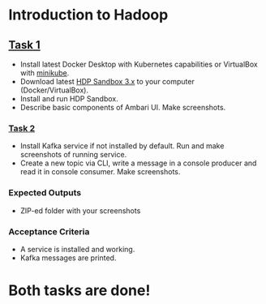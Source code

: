 # Introduction to Hadoop

## [Task 1](./task-1)
- Install latest Docker Desktop with Kubernetes capabilities or VirtualBox with [minikube](https://kubernetes.io/docs/tasks/tools/install-minikube/).
- Download latest [HDP Sandbox 3.x](https://www.cloudera.com/downloads/hortonworks-sandbox.html) to your computer (Docker/VirtualBox).
- Install and run HDP Sandbox.
- Describe basic components of Ambari UI. Make screenshots.

### [Task 2](./task-2)
- Install Kafka service if not installed by default. Run and make screenshots of running service.
- Create a new topic via CLI, write a message in a console producer and read it in console consumer. Make screenshots.

### Expected Outputs
- ZIP-ed folder with your screenshots

### Acceptance Criteria
- A service is installed and working.
- Kafka messages are printed.



# Both tasks are done!
